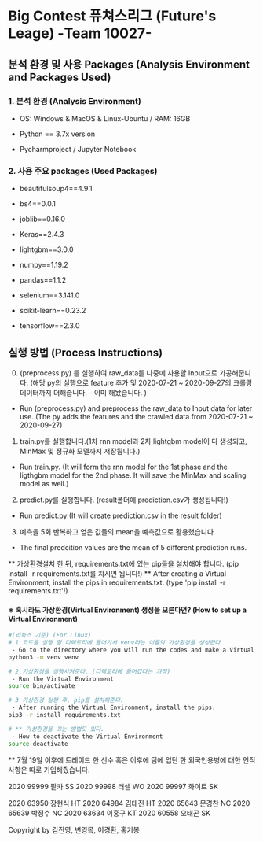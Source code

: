 # Big Contest 퓨쳐스리그 (Future's Leage) -Team 10027- 



## 분석 환경 및 사용 Packages (Analysis Environment and Packages Used)

### 1. 분석 환경 (Analysis Environment)

- OS: Windows  & MacOS & Linux-Ubuntu / RAM: 16GB

- Python == 3.7x version

- Pycharmproject / Jupyter Notebook 

  

### 2. 사용 주요 packages (Used Packages)

- beautifulsoup4==4.9.1

- bs4==0.0.1

- joblib==0.16.0

- Keras==2.4.3

- lightgbm==3.0.0

- numpy==1.19.2

- pandas==1.1.2

- selenium==3.141.0

- scikit-learn==0.23.2

- tensorflow==2.3.0

  



## 실행 방법 (Process Instructions)

0. (preprocess.py) 를 실행하여 raw_data를 나중에 사용할 Input으로 가공해줍니다. (해당 py의 실행으로 feature 추가 및 2020-07-21 ~ 2020-09-27의 크롤링 데이터까지 더해줍니다. - 이미 해놨습니다. )
- Run (preprocess.py) and preprocess the raw_data to Input data for later use. (The py adds the features and the crawled data from 2020-07-21 ~ 2020-09-27)

1. train.py를 실행합니다.(1차 rnn model과 2차 lightgbm model이 다 생성되고, MinMax 및 정규화 모델까지 저장됩니다.)
- Run train.py. (It will form the rnn model for the 1st phase and the ligthgbm model for the 2nd phase. It will save the MinMax and scaling model as well.)

2. predict.py를 실행합니다. (result폴더에 prediction.csv가 생성됩니다!)
- Run predict.py (It will create prediction.csv in the result folder)

3. 예측을 5회 반복하고 얻은 값들의 mean을 예측값으로 활용했습니다.
- The final predcition values are the mean of 5 different prediction runs.



** 가상환경설치 한 뒤, requirements.txt에 있는 pip들을 설치해야 합니다. (pip install -r requirements.txt를 치시면 됩니다!)
** After creating a Virtual Environment, install the pips in requirements.txt. (type 'pip install -r requirements.txt'!)

  #### ※ 혹시라도 가상환경(Virtual Environment) 생성을 모른다면? (How to set up a Virtual Environment)

  ```bash
 #(리눅스 기준) (For Linux)
 # 1 코드를 실행 할 디렉토리에 들어가서 venv라는 이름의 가상환경을 생성한다.
   - Go to the directory where you will run the codes and make a Virtual Enviroment withe the name venv.
  python3 -m venv venv

  # 2 가상환경을 실행시켜준다. (디렉토리에 들어갔다는 가정)
   - Run the Virtual Environment 
  source bin/activate

  # 3 가상환경 실행 후, pip를 설치해준다.
   - After running the Virtual Environment, install the pips.
  pip3 -r install requirements.txt

  # ** 가상환경을 끄는 방법도 있다.
   - How to deactivate the Virtual Environment
  source deactivate

  ```



** 7월 19일 이후에 트레이드 한 선수 혹은 이후에 팀에 입단 한 외국인용병에 대한 인적사항은 따로 기입해줬습니다. 

2020   99999  팔카   SS
2020   99998  러셀   WO
2020   99997  화이트   SK

2020   63950  장현식   HT
2020   64984  김태진   HT
2020   65643  문경찬   NC
2020   65639  박정수   NC
2020   63634  이홍구   KT
2020   60558  오태곤   SK



Copyright by 김진영, 변영목, 이경환, 홍기봉
